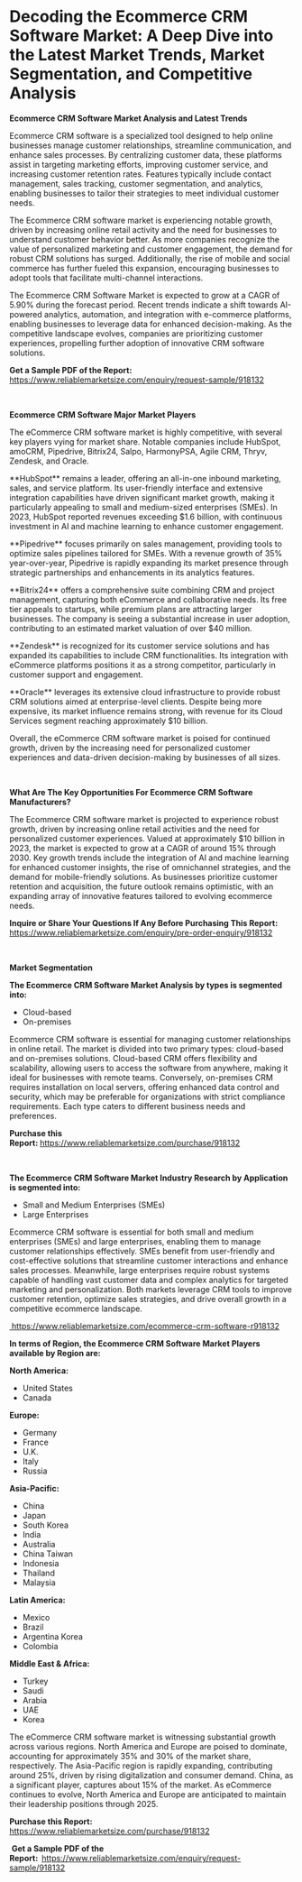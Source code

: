 <p><h1>Decoding the Ecommerce CRM Software Market: A Deep Dive into the Latest Market Trends, Market Segmentation, and Competitive Analysis</h1></p><p><strong>Ecommerce CRM Software Market Analysis and Latest Trends</strong></p>
<p><p>Ecommerce CRM software is a specialized tool designed to help online businesses manage customer relationships, streamline communication, and enhance sales processes. By centralizing customer data, these platforms assist in targeting marketing efforts, improving customer service, and increasing customer retention rates. Features typically include contact management, sales tracking, customer segmentation, and analytics, enabling businesses to tailor their strategies to meet individual customer needs.</p><p>The Ecommerce CRM software market is experiencing notable growth, driven by increasing online retail activity and the need for businesses to understand customer behavior better. As more companies recognize the value of personalized marketing and customer engagement, the demand for robust CRM solutions has surged. Additionally, the rise of mobile and social commerce has further fueled this expansion, encouraging businesses to adopt tools that facilitate multi-channel interactions.</p><p>The Ecommerce CRM Software Market is expected to grow at a CAGR of 5.90% during the forecast period. Recent trends indicate a shift towards AI-powered analytics, automation, and integration with e-commerce platforms, enabling businesses to leverage data for enhanced decision-making. As the competitive landscape evolves, companies are prioritizing customer experiences, propelling further adoption of innovative CRM software solutions.</p></p>
<p><strong>Get a Sample PDF of the Report:&nbsp;</strong> <a href="https://www.reliablemarketsize.com/enquiry/request-sample/918132?utm_campaign=1832&utm_medium=2&utm_source=Github&utm_content=ia&utm_term=16042025&utm_id=ecommerce-crm-software">https://www.reliablemarketsize.com/enquiry/request-sample/918132</a></p>
<p>&nbsp;</p>
<p><strong>Ecommerce CRM Software Major Market Players</strong></p>
<p><p>The eCommerce CRM software market is highly competitive, with several key players vying for market share. Notable companies include HubSpot, amoCRM, Pipedrive, Bitrix24, Salpo, HarmonyPSA, Agile CRM, Thryv, Zendesk, and Oracle.</p><p>**HubSpot** remains a leader, offering an all-in-one inbound marketing, sales, and service platform. Its user-friendly interface and extensive integration capabilities have driven significant market growth, making it particularly appealing to small and medium-sized enterprises (SMEs). In 2023, HubSpot reported revenues exceeding $1.6 billion, with continuous investment in AI and machine learning to enhance customer engagement.</p><p>**Pipedrive** focuses primarily on sales management, providing tools to optimize sales pipelines tailored for SMEs. With a revenue growth of 35% year-over-year, Pipedrive is rapidly expanding its market presence through strategic partnerships and enhancements in its analytics features.</p><p>**Bitrix24** offers a comprehensive suite combining CRM and project management, capturing both eCommerce and collaborative needs. Its free tier appeals to startups, while premium plans are attracting larger businesses. The company is seeing a substantial increase in user adoption, contributing to an estimated market valuation of over $40 million.</p><p>**Zendesk** is recognized for its customer service solutions and has expanded its capabilities to include CRM functionalities. Its integration with eCommerce platforms positions it as a strong competitor, particularly in customer support and engagement.</p><p>**Oracle** leverages its extensive cloud infrastructure to provide robust CRM solutions aimed at enterprise-level clients. Despite being more expensive, its market influence remains strong, with revenue for its Cloud Services segment reaching approximately $10 billion.</p><p>Overall, the eCommerce CRM software market is poised for continued growth, driven by the increasing need for personalized customer experiences and data-driven decision-making by businesses of all sizes.</p></p>
<p>&nbsp;</p>
<p><strong>What Are The Key Opportunities For Ecommerce CRM Software Manufacturers?</strong></p>
<p><p>The Ecommerce CRM software market is projected to experience robust growth, driven by increasing online retail activities and the need for personalized customer experiences. Valued at approximately $10 billion in 2023, the market is expected to grow at a CAGR of around 15% through 2030. Key growth trends include the integration of AI and machine learning for enhanced customer insights, the rise of omnichannel strategies, and the demand for mobile-friendly solutions. As businesses prioritize customer retention and acquisition, the future outlook remains optimistic, with an expanding array of innovative features tailored to evolving ecommerce needs.</p></p>
<p><strong>Inquire or Share Your Questions If Any Before Purchasing This Report:</strong> <a href="https://www.reliablemarketsize.com/enquiry/pre-order-enquiry/918132?utm_campaign=1832&utm_medium=2&utm_source=Github&utm_content=ia&utm_term=16042025&utm_id=ecommerce-crm-software">https://www.reliablemarketsize.com/enquiry/pre-order-enquiry/918132</a></p>
<p>&nbsp;</p>
<p><strong>Market Segmentation</strong></p>
<p><strong>The Ecommerce CRM Software Market Analysis by types is segmented into:</strong></p>
<p><ul><li>Cloud-based</li><li>On-premises</li></ul></p>
<p><p>Ecommerce CRM software is essential for managing customer relationships in online retail. The market is divided into two primary types: cloud-based and on-premises solutions. Cloud-based CRM offers flexibility and scalability, allowing users to access the software from anywhere, making it ideal for businesses with remote teams. Conversely, on-premises CRM requires installation on local servers, offering enhanced data control and security, which may be preferable for organizations with strict compliance requirements. Each type caters to different business needs and preferences.</p></p>
<p><strong>Purchase this Report:&nbsp;</strong><a href="https://www.reliablemarketsize.com/purchase/918132?utm_campaign=1832&utm_medium=2&utm_source=Github&utm_content=ia&utm_term=16042025&utm_id=ecommerce-crm-software">https://www.reliablemarketsize.com/purchase/918132</a></p>
<p>&nbsp;</p>
<p><strong>The Ecommerce CRM Software Market Industry Research by Application is segmented into:</strong></p>
<p><ul><li>Small and Medium Enterprises (SMEs)</li><li>Large Enterprises</li></ul></p>
<p><p>Ecommerce CRM software is essential for both small and medium enterprises (SMEs) and large enterprises, enabling them to manage customer relationships effectively. SMEs benefit from user-friendly and cost-effective solutions that streamline customer interactions and enhance sales processes. Meanwhile, large enterprises require robust systems capable of handling vast customer data and complex analytics for targeted marketing and personalization. Both markets leverage CRM tools to improve customer retention, optimize sales strategies, and drive overall growth in a competitive ecommerce landscape.</p></p>
<p><a href="https://www.reliablemarketsize.com/ecommerce-crm-software-r918132?utm_campaign=1832&utm_medium=2&utm_source=Github&utm_content=ia&utm_term=16042025&utm_id=ecommerce-crm-software">&nbsp;https://www.reliablemarketsize.com/ecommerce-crm-software-r918132</a></p>
<p><strong>In terms of Region, the Ecommerce CRM Software Market Players available by Region are:</strong></p>
<p>
    <p> <strong> North America: </strong>
        <ul>
            <li>United States</li>
            <li>Canada</li>
        </ul>
        </p> 
    <p> <strong> Europe: </strong>
        <ul>
            <li>Germany</li>
            <li>France</li>
            <li>U.K.</li>
            <li>Italy</li>
            <li>Russia</li>
        </ul>
        </p> 
    <p> <strong> Asia-Pacific: </strong>
        <ul>
            <li>China</li>
            <li>Japan</li>
            <li>South Korea</li>
            <li>India</li>
            <li>Australia</li>
            <li>China Taiwan</li>
            <li>Indonesia</li>
            <li>Thailand</li>
            <li>Malaysia</li>
        </ul>
        </p> 
    <p> <strong> Latin America: </strong>
        <ul>
            <li>Mexico</li>
            <li>Brazil</li>
            <li>Argentina Korea</li>
            <li>Colombia</li>
        </ul>
        </p> 
    <p> <strong> Middle East & Africa: </strong>
        <ul>
            <li>Turkey</li>
            <li>Saudi</li>
            <li>Arabia</li>
            <li>UAE</li>
            <li>Korea</li>
        </ul>
    </p>
    </p>
<p><p>The eCommerce CRM software market is witnessing substantial growth across various regions. North America and Europe are poised to dominate, accounting for approximately 35% and 30% of the market share, respectively. The Asia-Pacific region is rapidly expanding, contributing around 25%, driven by rising digitalization and consumer demand. China, as a significant player, captures about 15% of the market. As eCommerce continues to evolve, North America and Europe are anticipated to maintain their leadership positions through 2025.</p></p>
<p><strong>Purchase this Report: </strong><a href="https://www.reliablemarketsize.com/purchase/918132?utm_campaign=1832&utm_medium=2&utm_source=Github&utm_content=ia&utm_term=16042025&utm_id=ecommerce-crm-software">https://www.reliablemarketsize.com/purchase/918132</a></p>
<p>&nbsp;<strong>Get a Sample PDF of the Report:&nbsp;&nbsp;</strong><a href="https://www.reliablemarketsize.com/enquiry/request-sample/918132?utm_campaign=1832&utm_medium=2&utm_source=Github&utm_content=ia&utm_term=16042025&utm_id=ecommerce-crm-software">https://www.reliablemarketsize.com/enquiry/request-sample/918132</a></p>
<p><strong></strong></p>
<p><p></p><p></p><p></p></p>
